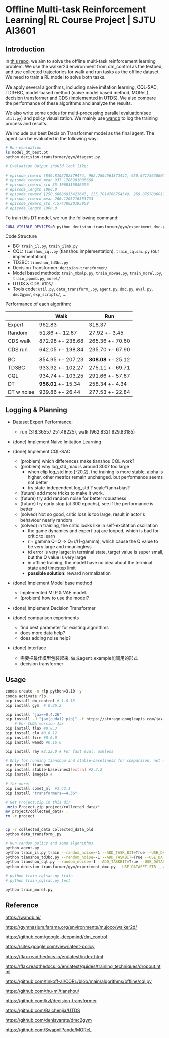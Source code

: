 
# Offline Multi-task Reinforcement Learning| RL Course Project | SJTU AI3601

## Introduction

In [this repo](https://github.com/Shi-Soul/offline_multitask), we aim to solve the offline multi-task reinforcement learning problem. We use the walker2d environment from dm_control as the testbed, and use collected trajectories for walk and run tasks as the offline dataset. We need to train a RL model to solve both tasks. 

We apply several algorithms, including naive imitation learning, CQL-SAC, TD3+BC, model-based method (naive model based method, MOReL), decision transformer and CDS (implemented in UTDS). We also compare the performance of these algorithms and analyze the results.

We also write some codes for multi-processing parallel evaluation(see `util.py`) and policy visualization. We mainly use [wandb](https://wandb.ai/) to log the training process and results.

We include our best Decision Transformer model as the final agent. The agent can be evaluated in the following way:

```bash 
# Run evaluation
ls model_dt_best.pt
python decision-transformer/gym/dtagent.py

# Evaluation Output should look like:

# episode_reward [849.8103782379474, 962.2504561873442, 950.071756306005, 939.24570807684, 957.1563025278213, 958.1312475244004, 913.8022988685859, 978.122306614396, 911.985195899648, 951.2113308436805]
# episode_reward_mean 937.1786981086668
# episode_reward_std 35.1068316846696
# episode_length 1000.0
# episode_reward [250.60686935427643, 255.7014766754349, 259.8757880017744, 264.97924390853655, 254.45711360339502, 251.6547112105695, 254.6708868552152, 265.57952390932024, 272.8569586012661, 270.82264443394484]
# episode_reward_mean 260.1205216553733
# episode_reward_std 7.57430020195958
# episode_length 1000.0

```

To train this DT model, we run the following command:

```bash
CUDA_VISIBLE_DEVICES=0 python decision-transformer/gym/experiment_dmc.py --USE_DATASET_STR __all__ --task_bit True --noise -1 --save_model True
```

Code Structure
- BC: `train_il.py`, `train_ilmb.py`
- CQL: `tianshou_cql.py` (tianshou implementation), `train_cqlsac.py` (our implementation)
- TD3BC: `tianshou_td3bc.py`
- Decision Transformer: `decision-transformer/`
- Model based methods: `train_mbmlp.py`, `train_mbvae.py`, `train_morel.py`, `train_ppomb.py`, `morel/`
- UTDS & CDS: `UTDS/`
- Tools code: `util.py`, `data_transform_.py`, `agent.py`, `dmc.py`, `eval.py`, `dmc2gym/`, `exp_scripts/`, ...

Performance of each algorithm:

|	| Walk| 	Run|
|---|----|----|
|Expert|	962.83|	318.37|
| Random|	  51.86 +-   12.67|	  27.92 +-   3.45|
|CDS walk|	872.98 +- 238.68|	265.36 +- 70.60|
|CDS run|	642.05 +- 198.84|	235.70 +- 67.90|
|||
|BC|	854.95 +- 207.23|	**308.08** +- 25.12|
|TD3BC	|933.92 +- 102.27|	275.11 +- 69.71|
|CQL|	934.74 +- 103.25|	291.66 +- 57.67|
|DT|	**956.01** +-   15.34|	258.34 +-   4.34|
|DT w noise|	939.86 +-   26.44|	277.53 +- 22.84|


## Logging & Planning

- Dataset Expert Performance: 
    - run (318.36557 251.48225), walk (962.8321 929.83185)   


- (done) Implement  Naive Imitation Learning 
- (done) Implement  CQL-SAC 
    - (problem) which differences make tianshou CQL work?
    - (problem) why log_std_max is around 300? too large
        - when clip log_std into [-20,2], the training is more stable, alpha is higher, other metrics remain unchanged. but performance seems not better
        - try state-independent log_std ? scale*tanh+bias?
    - (future) add more tricks to make it work.
    - (future) try add random noise for better robustness
    - (future) try early stop (at 300 epochs), see if the performance is better
    - (solved) Not so good, critic loss is too large, result in actor's behaviour nearly random
    - (solved) in training, the critic looks like in self-excitation oscillation
        - the game dynamics and expert traj are looped, which is bad for critic to learn
        - r + gamma Q=Q => Q=r/(1-gamma), which cause the Q value to be very large and meaningless
        - td error is very large: in terminal state, target value is super small, but the Q value is very large
        - in offline training, the model have no idea about the terminal state and timestep limit
        - **possible solution**: reward normalization
- (done) Implement Model base method
    - Implemented MLP & VAE model.
    - (problem) how to use the model?
- (done) Implement Decision Transformer
- (done) comparison experiments
    - find best parameter for existing algorithms 
    - does more data help?
    - does adding noise help?
- (done) interface
    - 需要把最佳模型包装起来, 做成agent_example能调用的形式
    -  decision transformer


## Usage

```bash
conda create -n rlp python=3.10 -y
conda activate rlp
pip install dm_control # 1.0.18
pip install gym  # 0.26.2

pip install "jax==0.4.26"
pip install -U "jax[cuda12_pip]" -f https://storage.googleapis.com/jax-releases/jax_cuda_releases.html
    # For CUDA version Jax
pip install flax #0.8.3
pip install clu #0.0.12
pip install fire #0.6.0
pip install wandb #0.16.6

pip install ray #2.22.0 # For fast eval, useless

# Only for running tianshou and stable-baselines3 for comparison, not necessary
pip install tianshou
pip install stable-baselines3[extra] #2.3.2 
pip install imageio #

# for morel
pip install comet_ml  #3.42.1
pip install "transformers==4.36"
```

```bash
# Get Project.zip in this dir
unzip Project.zip project/collected_data/*
mv project/collected_data/ .
rm -r project


cp -r collected_data collected_data_old
python data_transform_.py

```

```bash
# Run random policy and some algorithms
python agent.py
python train_il.py train --random_noise=-1 --ADD_TASK_BIT=True --USE_DATASET_STR="walk_m" --TEST_AFTER_TRAINING=True
python tianshou_td3bc.py --random_noise=-1 --ADD_TASKBIT=True --USE_DATASET_STR="walk_m,walk_mr" --task walk
python tianshou_cql.py --random_noise=-1 --ADD_TASKBIT=True --USE_DATASET_STR="__all__" --task walk
python decision-transformer/gym/experiment_dmc.py --USE_DATASET_STR __all__ --task_bit True --noise -1 --save_model True

# python train_cqlsac.py train
# python train_cqlsac.py test

python train_morel.py
```


## Reference

https://wandb.ai/

https://gymnasium.farama.org/environments/mujoco/walker2d/

https://github.com/google-deepmind/dm_control

https://sites.google.com/view/latent-policy

https://flax.readthedocs.io/en/latest/index.html

https://flax.readthedocs.io/en/latest/guides/training_techniques/dropout.html

https://github.com/tinkoff-ai/CORL/blob/main/algorithms/offline/cql.py

https://github.com/thu-ml/tianshou/

https://github.com/kzl/decision-transformer

https://github.com/Baichenjia/UTDS

https://github.com/denisyarats/dmc2gym

https://github.com/SwapnilPande/MOReL
